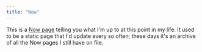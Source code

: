 ```yaml
---
title: "Now"
---
```

This is a [Now page](https://nownownow.com/about) telling you what I'm up to at this point in my life. It used to be a static page that I'd update every so often; these days it's an archive of all the Now pages I still have on file.